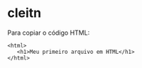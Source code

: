# cleitn

Para copiar o código HTML:
```
<html>
   <h1>Meu primeiro arquivo em HTML</h1>
</html>
```
